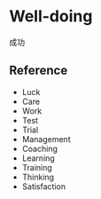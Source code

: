 # Well-doing

成功

## Reference

- Luck
- Care
- Work
- Test
- Trial
- Management
- Coaching
- Learning
- Training
- Thinking
- Satisfaction
